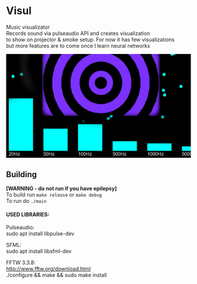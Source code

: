# Visul
Music visualizator  
Records sound via pulseaudio API and creates visualization  
to show on projector & smoke setup. For now it has few visualizations  
but more features are to come once I learn neural networks  

![](readme/screenshot.png)



## Building
**[WARNING - do not run if you have epilepsy]**  
To build run `make release` or `make debug`  
To run do `./main`  

#### USED LIBRARIES:

Pulseaudio:  
sudo apt install libpulse-dev

SFML:  
sudo apt install libsfml-dev

FFTW 3.3.8:  
http://www.fftw.org/download.html  
./configure && make && sudo make install  
